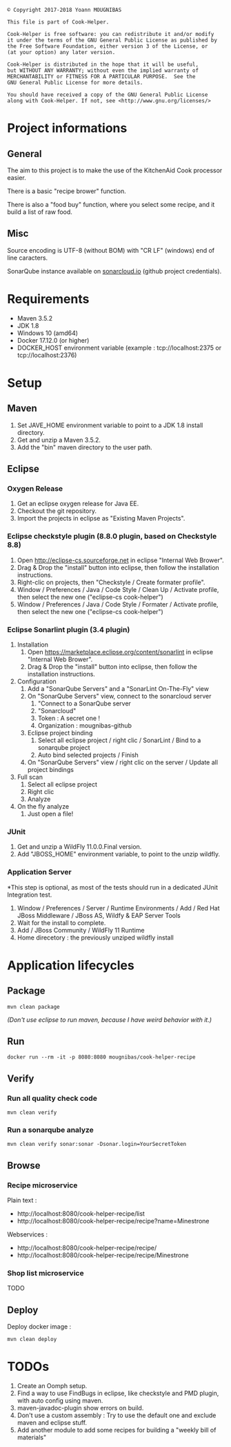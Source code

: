```
© Copyright 2017-2018 Yoann MOUGNIBAS

This file is part of Cook-Helper.

Cook-Helper is free software: you can redistribute it and/or modify
it under the terms of the GNU General Public License as published by
the Free Software Foundation, either version 3 of the License, or
(at your option) any later version.

Cook-Helper is distributed in the hope that it will be useful,
but WITHOUT ANY WARRANTY; without even the implied warranty of
MERCHANTABILITY or FITNESS FOR A PARTICULAR PURPOSE.  See the
GNU General Public License for more details.

You should have received a copy of the GNU General Public License
along with Cook-Helper. If not, see <http://www.gnu.org/licenses/>
```

# Project informations

## General

The aim to this project is to make the use of the KitchenAid Cook processor easier.

There is a basic "recipe brower" function.

There is also a "food buy" function, where you select some recipe, and it build a list of raw food.

## Misc

Source encoding is UTF-8 (without BOM) with "CR LF" (windows) end of line caracters.

SonarQube instance available on [sonarcloud.io](https://sonarcloud.io/organizations/mougnibas-github/projects) (github project credentials).


# Requirements

* Maven 3.5.2
* JDK 1.8
* Windows 10 (amd64)
* Docker 17.12.0 (or higher)
* DOCKER_HOST environment variable (example : tcp://localhost:2375 or tcp://localhost:2376)

# Setup

## Maven

1) Set JAVE_HOME environment variable to point to a JDK 1.8 install directory.
1) Get and unzip a Maven 3.5.2.
1) Add the "bin" maven directory to the user path.

## Eclipse

### Oxygen Release

1) Get an eclipse oxygen release for Java EE.
1) Checkout the git repository.
1) Import the projects in eclipse as "Existing Maven Projects".

### Eclipse checkstyle plugin (8.8.0 plugin, based on Checkstyle 8.8)

1) Open http://eclipse-cs.sourceforge.net in eclipse "Internal Web Brower".
1) Drag & Drop the "install" button into eclipse, then follow the installation instructions.
1) Right-clic on projects, then "Checkstyle / Create formater profile".
1) Window / Preferences / Java / Code Style / Clean Up / Activate profile, then select the new one ("eclipse-cs cook-helper")
1) Window / Preferences / Java / Code Style / Formater / Activate profile, then select the new one ("eclipse-cs cook-helper")

### Eclipse Sonarlint plugin (3.4 plugin)

1) Installation
   1) Open https://marketplace.eclipse.org/content/sonarlint in eclipse "Internal Web Brower".
   1) Drag & Drop the "install" button into eclipse, then follow the installation instructions.
1) Configuration
   1) Add a "SonarQube Servers" and a "SonarLint On-The-Fly" view
   1) On "SonarQube Servers" view, connect to the sonarcloud server
      1) "Connect to a SonarQube server
	  1) "Sonarcloud"
	  1) Token : A secret one !
	  1) Organization : mougnibas-github
   1) Eclipse project binding
      1) Select all eclipse project / right clic / SonarLint / Bind to a sonarqube project
	  1) Auto bind selected projects / Finish
   1) On "SonarQube Servers" view / right clic on the server / Update all project bindings
1) Full scan
   1) Select all eclipse project
   1) Right clic
   1) Analyze
1) On the fly analyze
   1) Just open a file!


### JUnit

1) Get and unzip a WildFly 11.0.0.Final version.
1) Add "JBOSS_HOME" environment variable, to point to the unzip wildfly.

### Application Server

*This step is optional, as most of the tests should run in a dedicated JUnit Integration test.

1) Window / Preferences / Server / Runtime Environments / Add / Red Hat JBoss Middleware / JBoss AS, Wildfy & EAP Server Tools
1) Wait for the install to complete.
1) Add / JBoss Community / WildFly 11 Runtime
1) Home direcetory : the previously unziped wildfly install

# Application lifecycles

## Package

`mvn clean package`

*(Don't use eclipse to run maven, because I have weird behavior with it.)*

## Run

`docker run --rm -it -p 8080:8080 mougnibas/cook-helper-recipe`

## Verify

### Run all quality check code

`mvn clean verify`

### Run a sonarqube analyze

`mvn clean verify sonar:sonar -Dsonar.login=YourSecretToken`


## Browse

### Recipe microservice

Plain text :
* http://localhost:8080/cook-helper-recipe/list
* http://localhost:8080/cook-helper-recipe/recipe?name=Minestrone

Webservices :
* http://localhost:8080/cook-helper-recipe/recipe/
* http://localhost:8080/cook-helper-recipe/recipe/Minestrone

### Shop list microservice

TODO

## Deploy

Deploy docker image :

`mvn clean deploy`


# TODOs

1) Create an Oomph setup.
1) Find a way to use FindBugs in eclipse, like checkstyle and PMD plugin, with auto config using maven.
1) maven-javadoc-plugin show errors on build.
1) Don't use a custom assembly : Try to use the default one and exclude maven and eclipse stuff.
1) Add another module to add some recipes for building a "weekly bill of materials"
